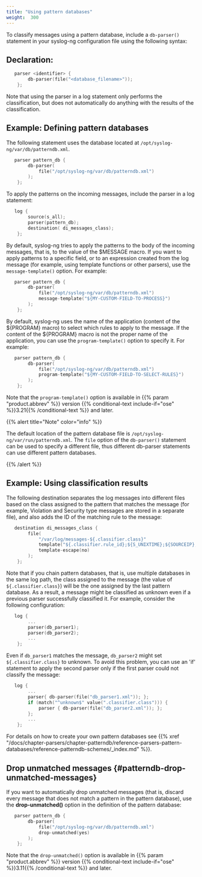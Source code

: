 ```yaml
---
title: "Using pattern databases"
weight:  300
---
```

<!-- DISCLAIMER: This file is based on the syslog-ng Open Source Edition documentation https://github.com/balabit/syslog-ng-ose-guides/commit/2f4a52ee61d1ea9ad27cb4f3168b95408fddfdf2 and is used under the terms of The syslog-ng Open Source Edition Documentation License. The file has been modified by Axoflow. -->

To classify messages using a pattern database, include a `db-parser()` statement in your syslog-ng configuration file using the following syntax:


## Declaration:

```c
   parser <identifier> {
        db-parser(file("<database_filename>"));
    };

```


Note that using the parser in a log statement only performs the classification, but does not automatically do anything with the results of the classification.


## Example: Defining pattern databases

The following statement uses the database located at `/opt/syslog-ng/var/db/patterndb.xml`.

```c
   parser pattern_db {
        db-parser(
            file("/opt/syslog-ng/var/db/patterndb.xml")
        );
    };

```

To apply the patterns on the incoming messages, include the parser in a log statement:

```c
   log {
        source(s_all);
        parser(pattern_db);
        destination( di_messages_class);
    };

```

By default, syslog-ng tries to apply the patterns to the body of the incoming messages, that is, to the value of the $MESSAGE macro. If you want to apply patterns to a specific field, or to an expression created from the log message (for example, using template functions or other parsers), use the `message-template()` option. For example:

```c
   parser pattern_db {
        db-parser(
            file("/opt/syslog-ng/var/db/patterndb.xml")
            message-template("${MY-CUSTOM-FIELD-TO-PROCESS}")
        );
    };

```

By default, syslog-ng uses the name of the application (content of the ${PROGRAM} macro) to select which rules to apply to the message. If the content of the ${PROGRAM} macro is not the proper name of the application, you can use the `program-template()` option to specify it. For example:

```c
   parser pattern_db {
        db-parser(
            file("/opt/syslog-ng/var/db/patterndb.xml")
            program-template("${MY-CUSTOM-FIELD-TO-SELECT-RULES}")
        );
    };

```

Note that the `program-template()` option is available in {{% param "product.abbrev" %}} version {{% conditional-text include-if="ose" %}}3.21{{% /conditional-text %}} and later.


{{% alert title="Note" color="info" %}}

The default location of the pattern database file is `/opt/syslog-ng/var/run/patterndb.xml`. The `file` option of the `db-parser()` statement can be used to specify a different file, thus different db-parser statements can use different pattern databases.

{{% /alert %}}


## Example: Using classification results

The following destination separates the log messages into different files based on the class assigned to the pattern that matches the message (for example, Violation and Security type messages are stored in a separate file), and also adds the ID of the matching rule to the message:

```c
   destination di_messages_class {
        file(
            "/var/log/messages-${.classifier.class}"
            template("${.classifier.rule_id};${S_UNIXTIME};${SOURCEIP};${HOST};${PROGRAM};${PID};${MESSAGE}\n")
            template-escape(no)
        );
    };

```

Note that if you chain pattern databases, that is, use multiple databases in the same log path, the class assigned to the message (the value of `${.classifier.class}`) will be the one assigned by the last pattern database. As a result, a message might be classified as unknown even if a previous parser successfully classified it. For example, consider the following configuration:

```c
   log {
        ...
        parser(db_parser1);
        parser(db_parser2);
        ...
    };

```

Even if `db_parser1` matches the message, `db_parser2` might set `${.classifier.class}` to unknown. To avoid this problem, you can use an 'if' statement to apply the second parser only if the first parser could not classify the message:

```c
   log {
        ...
        parser{ db-parser(file("db_parser1.xml")); };
        if (match("^unknown$" value(".classifier.class"))) {
            parser { db-parser(file("db_parser2.xml")); };
        };
        ...
    };

```


For details on how to create your own pattern databases see {{% xref "/docs/chapter-parsers/chapter-patterndb/reference-parsers-pattern-databases/reference-patterndb-schemes/_index.md" %}}.


## Drop unmatched messages {#patterndb-drop-unmatched-messages}

If you want to automatically drop unmatched messages (that is, discard every message that does not match a pattern in the pattern database), use the **drop-unmatched()** option in the definition of the pattern database:

```c
   parser pattern_db {
        db-parser(
            file("/opt/syslog-ng/var/db/patterndb.xml")
            drop-unmatched(yes)
        );
    };

```

Note that the `drop-unmatched()` option is available in {{% param "product.abbrev" %}} version {{% conditional-text include-if="ose" %}}3.11{{% /conditional-text %}} and later.

